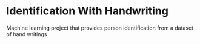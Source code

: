 # Identification With Handwriting
Machine learning project that provides person identification from a dataset of hand writings
